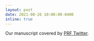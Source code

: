 ```yaml
---
layout: post
date: 2021-08-26 10:00:00-0400
inline: true
---
```


Our manuscript covered by [PRF Twitter](https://twitter.com/PhysRevFluids/status/1430874674653810691?s=20).


